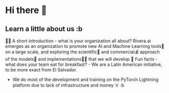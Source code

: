 # Hi there 👋



## Learn a little about us :b

🙋‍♀️ A short introduction - what is your organization all about? Rivera.ai emerges as an organization to promote new AI and Machine Learning tools🧠 on a large scale, and exploring the scientific🧪 and commercial💰 approach of the models🤖 and implementations👨‍💻 that we will develop
🍿 Fun facts - what does your team eat for breakfast? - We are a Latin American initiative, to be more exact from El Salvador.
- We do most of the development and training on the PyTorch Lightning platform due to lack of infrastructure and money ☠️ :b

